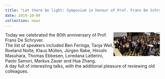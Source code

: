 ```yaml
---
title: "Let there be light: Symposium in honour of Prof. Frans De Schryver"
date: 2019-10-04
collection: news
---
```


<img src='/images/Oct4.jpg' style='width: 30%'  align='right'>
Today we celebrated the 80th anniversary of Prof. Frans De Schryver. <br>
The list of speakers included Ben Feringa, Tanja Weil, Roeland Nolte, Klaus Müllen, Jürgen Rabe, Hiroshi Masuhara, Thomas Ebbesen, Loredana Latterini, Paolo Samori, Markus Zauer and Hua Zhang. <br>
A day full of interesting talks, with the additional pleasure of reviewing old colleagues. <br>
<br>
